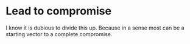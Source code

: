 # Lead to compromise

I know it is dubious to divide this up. Because in a sense most can be a starting vector to a complete compromise.



